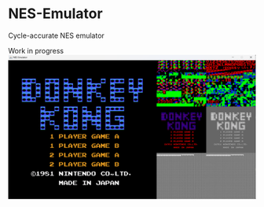# NES-Emulator
Cycle-accurate NES emulator

Work in progress
![alt text](https://github.com/sebeid4556/NES-Emulator/blob/main/screenshot/donkeykong.png.png?raw=true)
